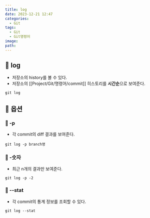 ```yaml
---
title: log
date: 2023-12-21 12:47
categories:
  - Git
tags:
  - Git
  - Git명령어
image: 
path:
---
```


## 🌈 log
+ 저장소의 history를 볼 수 있다.
+ 저장소의 [[Project/Git/명령어/commit]] 히스토리를 **시간순**으로 보여준다.
```git
git log
```


## 🌈 옵션
### 📌 -p
+ 각 commit의 diff 결과를 보여준다.
```
git log -p branch명
```

### 📌 -숫자
+ 최근 n개의 결과만 보여준다.
```
git log -p -2
```

### 📌 --stat
+ 각 commit의 통계 정보를 조회할 수 있다.
```
git log --stat
```